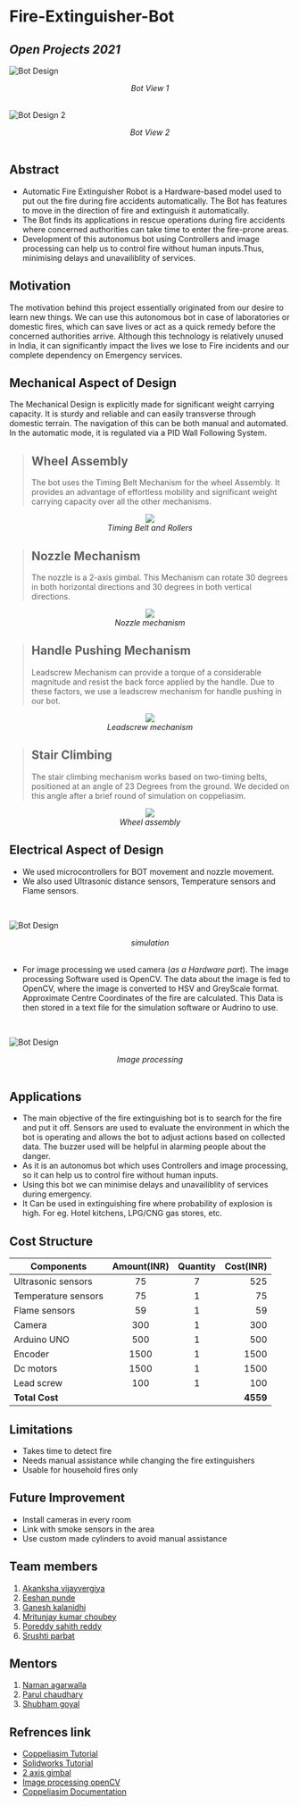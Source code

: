 # Fire-Extinguisher-Bot
*Open Projects 2021*
----
![Bot Design](https://github.com/Ch0ubey/Fire-Extinguisher-Bot/blob/99d7aaeea15895aa91a57da3c2a6b9b1c1923cc6/Images%20and%20Videos/Images/Bot_view_1.jpg)
<div align="center"><em>Bot View 1</em></div>
<br/>

![Bot Design 2](https://github.com/Ch0ubey/Fire-Extinguisher-Bot/blob/99d7aaeea15895aa91a57da3c2a6b9b1c1923cc6/Images%20and%20Videos/Images/Bot_view_4.PNG)
<div align="center"><em>Bot View 2</em></div>
<br/>

<p align="justify">
  
## Abstract 
- Automatic Fire Extinguisher Robot is a Hardware-based model used to put out the fire during fire accidents automatically. The Bot has features to move in the direction of fire  and extinguish it automatically.
- The Bot finds its applications in rescue operations during fire accidents where concerned authorities can take time to enter the fire-prone areas.
- Development of this autonomus bot using Controllers and image processing can help us to control fire without human inputs.Thus, minimising delays and unavailiblity of services.
 
## Motivation
The motivation behind this project essentially originated from our desire to learn new things. We can use this autonomous bot in case of laboratories or domestic fires, which can save lives or act as a quick remedy before the concerned authorities arrive. Although this technology is relatively unused in India, it can significantly impact the lives we lose to Fire incidents and our complete dependency on Emergency services.

## Mechanical Aspect of Design
The Mechanical Design is explicitly made for significant weight carrying capacity. It is sturdy and reliable and can easily transverse through domestic terrain.
The navigation of this can be both manual and automated. In the automatic mode, it is regulated via a PID Wall Following System.
> ## Wheel Assembly
> 
>The bot uses the Timing Belt Mechanism for the wheel Assembly. It provides an advantage of effortless mobility and significant weight carrying capacity over all the other mechanisms.

<p align="center">
  <img src="https://github.com/Ch0ubey/Fire-Extinguisher-Bot/blob/734ad0370c93da568aa504aa3b49e69dac5bd6af/Images%20and%20Videos/Images/Bot_view_2.PNG">
  <br/><i>Timing Belt and Rollers</i>
</p>

> ## Nozzle Mechanism
> 
>The nozzle is a 2-axis gimbal. This Mechanism can rotate 30 degrees in both horizontal directions and 30 degrees in both vertical directions.

<p align="center">
  <img src="https://github.com/Ch0ubey/Fire-Extinguisher-Bot/blob/e53ffc0dbc5896a10a27d20bba5699513d492f58/Images%20and%20Videos/Images/Nozzle%20Mechanism.PNG">
  <br/><i>Nozzle mechanism</i>
</p>

> ## Handle Pushing Mechanism
> 
>Leadscrew Mechanism can provide a torque of a considerable magnitude and resist the back force applied by the handle. Due to these factors, we use a leadscrew mechanism for handle pushing in our bot.

<p align="center">
  <img src="https://github.com/Ch0ubey/Fire-Extinguisher-Bot/blob/734ad0370c93da568aa504aa3b49e69dac5bd6af/Images%20and%20Videos/Images/Leadscrew%20mechanism.jpeg"><br/>
  <i>Leadscrew mechanism</i>
</p>

> ## Stair Climbing
> 
>The stair climbing mechanism works based on two-timing belts, positioned at an angle of 23 Degrees from the ground. We decided on this angle after a brief round of simulation on coppeliasim.

<p align="center">
  <img src="https://github.com/Ch0ubey/Fire-Extinguisher-Bot/blob/99d7aaeea15895aa91a57da3c2a6b9b1c1923cc6/Images%20and%20Videos/Images/Bot_view_3.PNG">
  <br/><i>Wheel assembly</i>
</p>

## Electrical Aspect of Design
- We used microcontrollers for BOT movement and nozzle movement.
- We also used Ultrasonic distance sensors, Temperature sensors and Flame sensors.
<br/>

![Bot Design](https://github.com/Ch0ubey/Fire-Extinguisher-Bot/blob/675ec79065b406595411fb3a4fc21760a32cbd39/Images_videos/Images/Fire%20Detection%20with%20Coordinates.png)
<div align="center"><em>simulation</em></div>
<br/>

- For image processing we used camera (*as a Hardware part*). The image processing Software used is OpenCV. The data about the image is fed to OpenCV, where the image is converted to HSV and GreyScale format. Approximate Centre Coordinates of the fire are calculated. This Data is then stored in a text file for the simulation software or Audrino to use.
<br/>

![Bot Design](https://github.com/Ch0ubey/Fire-Extinguisher-Bot/blob/734ad0370c93da568aa504aa3b49e69dac5bd6af/Images%20and%20Videos/Images/Image_processing_openCV.jpg)
<div align="center"><em>Image processing</em></div>
<br/>

## Applications
- The main objective of the fire extinguishing bot is to search for the fire and put it off. Sensors are used to evaluate the environment in which the bot is operating and allows the bot to adjust actions based on collected data. The buzzer used will be helpful in alarming people about the danger.
- As it is an autonomus bot which uses Controllers and image processing, so it can help us to control fire without human inputs.
- Using this bot we can minimise delays and unavailiblity of services during emergency.
- It Can be used in extinguishing fire where probability of explosion is high. For eg. Hotel kitchens, LPG/CNG gas stores, etc.

## Cost Structure
| Components   |Amount(INR)  |      Quantity      |  Cost(INR) |
|----------    |:------:|:-------------:     |------:|
| Ultrasonic sensors     |  75    |  7     |  525 |
| Temperature sensors    |  75    |1            |  75 |
| Flame sensors     |   59     |1      |  59 |
| Camera| 300 | 1|  300|
|Arduino UNO|500|1| 500|
|Encoder|1500|1| 1500|
|Dc motors|1500|1| 1500|
|Lead screw|100|1| 100|
|**Total Cost**| | |**4559**|


## Limitations
- Takes time to detect fire
- Needs manual assistance while changing the fire extinguishers
- Usable for household fires only
## Future Improvement
* Install cameras in every room
* Link with smoke sensors in the area
* Use custom made cylinders to avoid manual assistance

</p>

## Team members
1. [Akanksha vijayvergiya](https://github.com/Akanksha-247)
2. [Eeshan punde](https://github.com/eeshanpunde14)
3. [Ganesh kalanidhi](https://github.com/GaneshK-RKE)
4. [Mritunjay kumar choubey](https://github.com/Ch0ubey)
5. [Poreddy sahith reddy](https://github.com/sahithreddyporeddy)
6. [Srushti parbat](https://github.com/SrushtiParbat)
## Mentors
1. [Naman agarwalla](https://github.com/naman99-agar)
2. [Parul chaudhary](https://github.com/Parul253)
3. [Shubham goyal](https://github.com/shubham491981)
## Refrences link
- [Coppeliasim Tutorial](https://www.youtube.com/watch?v=PwGY8PxQOXY&list=PLjzuoBhdtaXOoqkJUqhYQletLLnJP8vjZ)
- [Solidworks Tutorial](https://youtube.com/playlist?list=PLkMYhICFMsGajeARsY7N1t1jhbtMb1poL)
- [2 axis gimbal](https://www.youtube.com/watch?v=i6UoxhNlr1U)
- [Image processing openCV](https://www.youtube.com/watch?v=Z78zbnLlPUA&list=PLQVvvaa0QuDdttJXlLtAJxJetJcqmqlQq)
- [Coppeliasim Documentation](https://www.coppeliarobotics.com/helpFiles/index.html)
